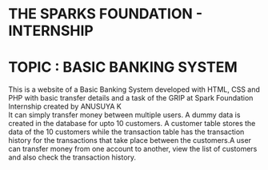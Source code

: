 # THE SPARKS FOUNDATION - INTERNSHIP
# TOPIC : BASIC BANKING SYSTEM

   This is a website of a Basic Banking System developed with HTML, CSS and PHP with basic transfer details and a task of the GRIP at Spark Foundation Internship created by 
ANUSUYA K     
      It can simply transfer money between multiple users. A dummy data is created in the database for upto 10 customers. A customer table stores the data of the 10 customers while the transaction table has the transaction history for the transactions that take place between the customers.A user can transfer money from one account to another, view the list of customers and also check the transaction history.
